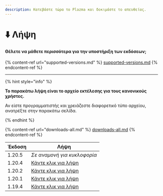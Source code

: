 ```yaml
---
description: Κατεβάστε τώρα το Plazma και δοκιμάστε το απευθείας.
---
```


# ⬇️ Λήψη

#### Θέλετε να μάθετε περισσότερα για την υποστήριξη των εκδόσεων;

{% content-ref url="supported-versions.md" %}
[supported-versions.md](supported-versions.md)
{% endcontent-ref %}

***

{% hint style="info" %}

**Το παρακάτω λήψη είναι το αρχείο εκτέλεσης για τους κανονικούς χρήστες.**

Αν είστε προγραμματιστής και χρειάζεστε διαφορετικό τύπο αρχείου, ανατρέξτε στην παρακάτω σελίδα.

{% endhint %}

{% content-ref url="downloads-all.md" %}
[downloads-all.md](downloads-all.md)
{% endcontent-ref %}

<table data-view="cards">
    <thead>
        <tr>
            <th>Έκδοση</th>
            <th>Λήψη</th>
        </tr>
    </thead>
    <tbody>
        <tr>
            <td>1.20.5</td>
            <td><em>Σε αναμονή για κυκλοφορία</em></td>
        </tr>
        <tr>
            <td>1.20.4</td>
            <td><a href="https://github.com/PlazmaMC/Plazma/releases/download/build/1.20.4/latest/plazma-paperclip-1.20.4-R0.1-SNAPSHOT-reobf.jar">Κάντε κλικ για λήψη</a></td>
        </tr>
        <tr>
            <td>1.20.2</td>
            <td><a href="https://github.com/PlazmaMC/Plazma/releases/download/build/1.20.2/latest/plazma-paperclip-1.20.2-R0.1-SNAPSHOT-reobf.jar">Κάντε κλικ για λήψη</a></td>
        </tr>
        <tr>
            <td>1.20.1</td>
            <td><a href="https://github.com/PlazmaMC/Plazma/releases/download/build/1.20.1/latest/plazma-paperclip-1.20.1-R0.1-SNAPSHOT-reobf.jar">Κάντε κλικ για λήψη</a></td>
        </tr>
        <tr>
            <td>1.19.4</td>
            <td><a href="https://github.com/PlazmaMC/Plazma/releases/download/build/1.19.4/latest/plazma-paperclip-1.19.4-R0.1-SNAPSHOT-reobf.jar">Κάντε κλικ για λήψη</a></td>
        </tr>
    </tbody>
</table>

